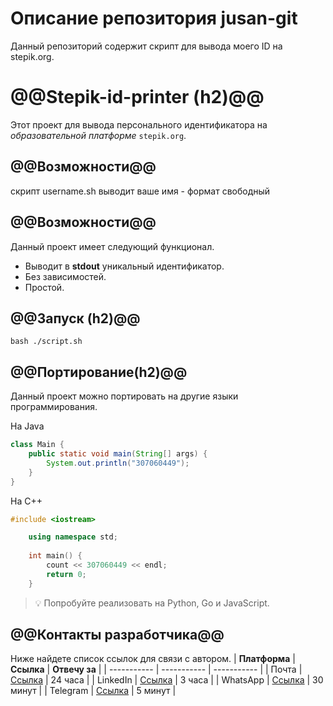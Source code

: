 # Описание репозитория jusan-git

Данный репозиторий содержит скрипт для вывода моего ID на stepik.org.

# @@Stepik-id-printer (h2)@@
Этот проект для вывода персонального идентификатора на *образовательной платформе* ```stepik.org```.
## @@Возможности@@
скрипт username.sh выводит ваше имя - формат свободный
## @@Возможности@@
Данный проект имеет следующий функционал.   
* Выводит в **stdout** уникальный идентификатор.   
* Без зависимостей.   
* Простой.   
## @@Запуск (h2)@@
	bash ./script.sh
## @@Портирование(h2)@@
Данный проект можно портировать на другие языки программирования.  

На Java
```Java
class Main {
    public static void main(String[] args) {
        System.out.println("307060449");
    }
}
```
На C++
```C++
#include <iostream>

    using namespace std;
    
	int main() {
	    count << 307060449 << endl;
	    return 0;
	}
```
> 💡 Попробуйте реализовать на Python, Go и JavaScript.
## @@Контакты разработчика@@
Ниже найдете список ссылок для связи с автором.
| **Платформа** | **Ссылка**                                       | **Отвечу за** |
| -----------   | -----------                                      | -----------   |
| Почта         | [Ссылка](https://github.com/Aido89/-jusan-git) | 24 часа       |
| LinkedIn      | [Ссылка](https://github.com/Aido89/-jusan-git) | 3 часа        |
| WhatsApp      | [Ссылка](https://github.com/Aido89/-jusan-git) | 30 минут      |
| Telegram      | [Ссылка](https://github.com/Aido89/-jusan-git) | 5 минут       |

